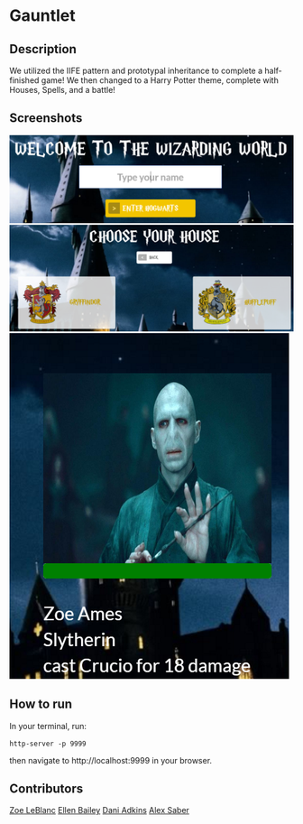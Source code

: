 # Gauntlet

## Description
We utilized the IIFE pattern and prototypal inheritance to complete a half-finished game!  We then changed to a Harry Potter theme, complete with Houses, Spells, and a battle!

## Screenshots
![1st screnshot](/img/screenshot1.PNG)
![2nd screnshot](/img/screenshot2.PNG)
![3rd screnshot](/img/screenshot3.PNG)

## How to run
In your terminal, run:
```
http-server -p 9999
```
then navigate to http://localhost:9999 in your browser.

## Contributors
[Zoe LeBlanc](https://github.com/ZoeLeBlanc)
[Ellen Bailey](https://github.com/lnbailey)
[Dani Adkins](https://github.com/itsdanirenae)
[Alex Saber](http://github.com/alexsaber89)

